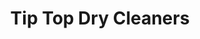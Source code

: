 ---
title: "Tip Top Dry Cleaners"
url: /karachi/tip-top-dry-cleaners-v3f5-3fx-block-2-p-e-c-h-s/
shop: laundry
---